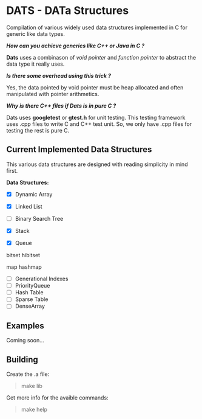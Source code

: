 # **DATS** - **DAT**a **S**tructures

Compilation of various widely used data structures implemented in C for generic like data types.

***How can you achieve generics like C++ or Java in C ?***

**Dats** uses a combinason of *void pointer* and *function pointer* to abstract the data type it really uses.

***Is there some overhead using this trick ?***

Yes, the data pointed by void pointer must be heap allocated and often manipulated with pointer arithmetics. 

***Why is there C++ files if Dats is in pure C ?***

Dats uses **googletest** or **gtest.h** for unit testing. This testing framework uses .cpp files to write C and C++ test unit. So, we only have .cpp files for testing the rest is pure C. 

## Current Implemented Data Structures

This various data structures are designed with reading simplicity in mind first. 

**Data Structures:**

- [x] Dynamic Array 
- [x] Linked List
- [ ] Binary Search Tree

- [x] Stack
- [X] Queue 
 
 bitset
 hibitset

 map
 hashmap

- [ ] Generational Indexes
- [ ] PriorityQueue
- [ ] Hash Table
- [ ] Sparse Table
- [ ] DenseArray

## Examples

Coming soon...

## Building

Create the .a file:

> make lib

Get more info for the avaible commands: 

> make help